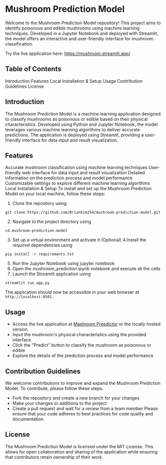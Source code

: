 # Mushroom Prediction Model
Welcome to the Mushroom Prediction Model repository! This project aims to identify poisonous and edible mushrooms using machine learning techniques. Developed in a Jupyter Notebook and deployed with Streamlit, the model offers an interactive and user-friendly interface for mushroom classification.

Try the live application here: https://mushroom.streamlit.app/

## Table of Contents
Introduction
Features
Local Installation & Setup
Usage
Contribution Guidelines
License
## Introduction
The Mushroom Prediction Model is a machine learning application designed to classify mushrooms as poisonous or edible based on their physical characteristics. Developed using Python and Jupyter Notebook, the model leverages various machine learning algorithms to deliver accurate predictions. The application is deployed using Streamlit, providing a user-friendly interface for data input and result visualization.

## Features
Accurate mushroom classification using machine learning techniques
User-friendly web interface for data input and result visualization
Detailed information on the prediction process and model performance
Customizable settings to explore different machine learning algorithms
Local Installation & Setup
To install and set up the Mushroom Prediction Model on your local machine, follow these steps:

1. Clone the repository using 
```
git clone https://github.com/Briankim254/mushroom-prediction-model.git
```
2. Navigate to the project directory using
```
cd mushroom-prediction-model
```
3. Set up a virtual environment and activate it (Optional)
4.Install the required dependencies using 
```
pip install -r requirements.txt
```
5. Run the Jupyter Notebook using jupyter notebook
6. Open the mushroom_prediction.ipynb notebook and execute all the cells
7. Launch the Streamlit application using 
```
streamlit run app.py
```

The application should now be accessible in your web browser at `http://localhost:8501.`

## Usage
- Access the live application at [Mashroom Preedictor](https://mushroom.streamlit.app/) or the locally hosted version
- Input the mushroom's physical characteristics using the provided interface
- Click the "Predict" button to classify the mushroom as poisonous or edible
- Explore the details of the prediction process and model performance
## Contribution Guidelines
We welcome contributions to improve and expand the Mushroom Prediction Model. To contribute, please follow these steps:

- Fork the repository and create a new branch for your changes
- Make your changes or additions to the project
- Create a pull request and wait for a review from a team member
Please ensure that your code adheres to best practices for code quality and documentation.

## License
The Mushroom Prediction Model is licensed under the MIT License. This allows for open collaboration and sharing of the application while ensuring that contributors retain ownership of their work.

